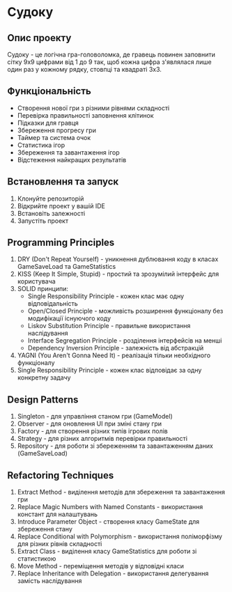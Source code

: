 # Судоку

## Опис проекту
Судоку - це логічна гра-головоломка, де гравець повинен заповнити сітку 9x9 цифрами від 1 до 9 так, щоб кожна цифра з'являлася лише один раз у кожному рядку, стовпці та квадраті 3x3.

## Функціональність
- Створення нової гри з різними рівнями складності
- Перевірка правильності заповнення клітинок
- Підказки для гравця
- Збереження прогресу гри
- Таймер та система очок
- Статистика ігор
- Збереження та завантаження ігор
- Відстеження найкращих результатів

## Встановлення та запуск
1. Клонуйте репозиторій
2. Відкрийте проект у вашій IDE
3. Встановіть залежності
4. Запустіть проект

## Programming Principles
1. DRY (Don't Repeat Yourself) - уникнення дублювання коду в класах GameSaveLoad та GameStatistics
2. KISS (Keep It Simple, Stupid) - простий та зрозумілий інтерфейс для користувача
3. SOLID принципи:
   - Single Responsibility Principle - кожен клас має одну відповідальність
   - Open/Closed Principle - можливість розширення функціоналу без модифікації існуючого коду
   - Liskov Substitution Principle - правильне використання наслідування
   - Interface Segregation Principle - розділення інтерфейсів на менші
   - Dependency Inversion Principle - залежність від абстракцій
4. YAGNI (You Aren't Gonna Need It) - реалізація тільки необхідного функціоналу
5. Single Responsibility Principle - кожен клас відповідає за одну конкретну задачу

## Design Patterns
1. Singleton - для управління станом гри (GameModel)
2. Observer - для оновлення UI при зміні стану гри
3. Factory - для створення різних типів ігрових полів
4. Strategy - для різних алгоритмів перевірки правильності
5. Repository - для роботи зі збереженням та завантаженням даних (GameSaveLoad)

## Refactoring Techniques
1. Extract Method - виділення методів для збереження та завантаження гри
2. Replace Magic Numbers with Named Constants - використання констант для налаштувань
3. Introduce Parameter Object - створення класу GameState для збереження стану
4. Replace Conditional with Polymorphism - використання поліморфізму для різних рівнів складності
5. Extract Class - виділення класу GameStatistics для роботи зі статистикою
6. Move Method - переміщення методів у відповідні класи
7. Replace Inheritance with Delegation - використання делегування замість наслідування 